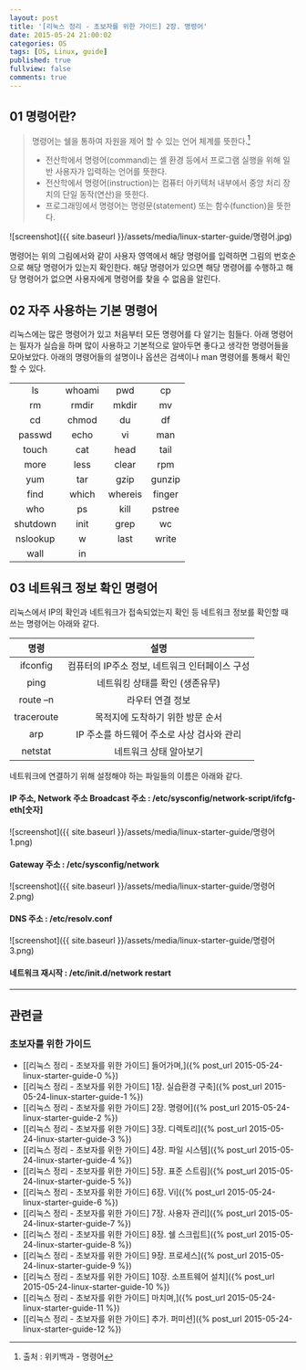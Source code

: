 ```yaml
---
layout: post
title: '[리눅스 정리 - 초보자를 위한 가이드] 2장. 명령어'
date: 2015-05-24 21:00:02
categories: OS
tags: [OS, Linux, guide]
published: true
fullview: false
comments: true
---
```


## 01 명령어란?

> 명령어는 쉘을 통하여 자원을 제어 할 수 있는 언어 체계를 뜻한다.[^1]
>
>  * 전산학에서 명령어(command)는 셸 환경 등에서 프로그램 실행을 위해 일반 사용자가 입력하는 언어를 뜻한다.
>  * 전산학에서 명령어(instruction)는 컴퓨터 아키텍처 내부에서 중앙 처리 장치의 단일 동작(연산)을 뜻한다.
>  * 프로그래밍에서 명령어는 명령문(statement) 또는 함수(function)을 뜻한다.

[^1]: 출처 : 위키백과 - 명령어

![screenshot]({{ site.baseurl }}/assets/media/linux-starter-guide/명령어.jpg)

명령어는 위의 그림에서와 같이 사용자 영역에서 해당 명령어를 입력하면 그림의 번호순으로 해당 명령어가 있는지 확인한다. 해당 명령어가 있으면 해당 명령어를 수행하고 해당 명령어가 없으면 사용자에게 명령어를 찾을 수 없음을 알린다.


## 02 자주 사용하는 기본 명령어

리눅스에는 많은 명령어가 있고 처음부터 모든 명령어를 다 알기는 힘들다. 아래 명령어는 필자가 실습을 하며 많이 사용하고 기본적으로 알아두면 좋다고 생각한 명령어들을 모아보았다. 아래의 명령어들의 설명이나 옵션은 검색이나 man 명령어를 통해서 확인 할 수 있다.

|  |  |  |  |
|:--:|:--:|:--:|:--:|
|  ls  |  whoami  |  pwd  |  cp  |
|  rm  |  rmdir  |  mkdir  |  mv  |
|  cd  |  chmod  |  du  |  df  |
|  passwd  |  echo  |  vi  |  man  |
|  touch  |  cat  |  head  |  tail  |
|  more  |  less  |  clear  |  rpm  |
|  yum  |  tar  |  gzip  |  gunzip  |
|  find  |  which  |  whereis  |  finger  |
|  who  |  ps  |  kill  |  pstree  |
|  shutdown  |  init  |  grep  |  wc  |
|  nslookup  |  w  |  last  |  write  |
|  wall  |  in  |  |  |


## 03 네트워크 정보 확인 명령어

리눅스에서 IP의 확인과 네트워크가 접속되었는지 확인 등 네트워크 정보를 확인할 때 쓰는 명령어는 아래와 같다.

| 명령 | 설명 |
|:---:|:---:|
| ifconfig | 컴퓨터의 IP주소 정보, 네트워크 인터페이스 구성 |
| ping | 네트워킹 상태를 확인 (생존유무) |
| route –n | 라우터 연결 정보 |
| traceroute	| 목적지에 도착하기 위한 방문 순서 |
| arp | IP 주소를 하드웨어 주소로 사상 검사와 관리 |
| netstat | 네트워크 상태 알아보기 |

네트워크에 연결하기 위해 설정해야 하는 파일들의 이름은 아래와 같다.

#### IP 주소, Network 주소 Broadcast 주소 : /etc/sysconfig/network-script/ifcfg-eth[숫자]

![screenshot]({{ site.baseurl }}/assets/media/linux-starter-guide/명령어1.png)

#### Gateway 주소 : /etc/sysconfig/network

![screenshot]({{ site.baseurl }}/assets/media/linux-starter-guide/명령어2.png)

#### DNS 주소 : /etc/resolv.conf

![screenshot]({{ site.baseurl }}/assets/media/linux-starter-guide/명령어3.png)

#### 네트워크 재시작 : /etc/init.d/network restart

* * *

## 관련글

### 초보자를 위한 가이드

* [[리눅스 정리 - 초보자를 위한 가이드] 들어가며,]({% post_url 2015-05-24-linux-starter-guide-0 %})
* [[리눅스 정리 - 초보자를 위한 가이드] 1장. 실습환경 구축]({% post_url 2015-05-24-linux-starter-guide-1 %})
* [[리눅스 정리 - 초보자를 위한 가이드] 2장. 명령어]({% post_url 2015-05-24-linux-starter-guide-2 %})
* [[리눅스 정리 - 초보자를 위한 가이드] 3장. 디렉토리]({% post_url 2015-05-24-linux-starter-guide-3 %})
* [[리눅스 정리 - 초보자를 위한 가이드] 4장. 파일 시스템]({% post_url 2015-05-24-linux-starter-guide-4 %})
* [[리눅스 정리 - 초보자를 위한 가이드] 5장. 표준 스트림]({% post_url 2015-05-24-linux-starter-guide-5 %})
* [[리눅스 정리 - 초보자를 위한 가이드] 6장. Vi]({% post_url 2015-05-24-linux-starter-guide-6 %})
* [[리눅스 정리 - 초보자를 위한 가이드] 7장. 사용자 관리]({% post_url 2015-05-24-linux-starter-guide-7 %})
* [[리눅스 정리 - 초보자를 위한 가이드] 8장. 쉘 스크립트]({% post_url 2015-05-24-linux-starter-guide-8 %})
* [[리눅스 정리 - 초보자를 위한 가이드] 9장. 프로세스]({% post_url 2015-05-24-linux-starter-guide-9 %})
* [[리눅스 정리 - 초보자를 위한 가이드] 10장. 소프트웨어 설치]({% post_url 2015-05-24-linux-starter-guide-10 %})
* [[리눅스 정리 - 초보자를 위한 가이드] 마치며,]({% post_url 2015-05-24-linux-starter-guide-11 %})
* [[리눅스 정리 - 초보자를 위한 가이드] 추가. 퍼미션]({% post_url 2015-05-24-linux-starter-guide-12 %})

